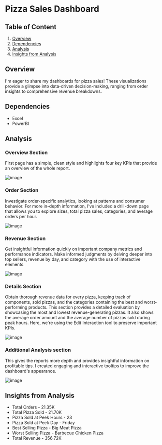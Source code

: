 # Pizza Sales Dashboard

## Table of Content

1. [Overview](#overview)
2. [Dependencies](#Dependencies)
3. [Analysis](#Analysis)
4. [Insights from Analysis](#Insights-from-Analysis)

## Overview 

I'm eager to share my dashboards for pizza sales! These visualizations provide a glimpse into data-driven decision-making, ranging from order insights to comprehensive revenue breakdowns.

## Dependencies 

- Excel 
- PowerBI

## Analysis 

### Overview Section 

First page has a simple, clean style and highlights four key KPIs that provide an overview of the whole report.

![image](https://github.com/user-attachments/assets/bb8872fb-5fe0-4e18-936c-9a9ed65bc65d)

### Order Section 

Investigate order-specific analytics, looking at patterns and consumer behavior. For more in-depth information, I've included a drill-down page that allows you to explore sizes, total pizza sales, categories, and average orders per hour.

![image](https://github.com/user-attachments/assets/a88aa8c5-2f93-45d0-b3e4-5a9fc41711fb)

### Revenue Section 

Get insightful information quickly on important company metrics and performance indicators. Make informed judgments by delving deeper into top sellers, revenue by day, and category with the use of interactive elements.

![image](https://github.com/user-attachments/assets/6dd56fa8-4fdc-43cc-bbcc-ab9aed5964e8)

### Details Section 

Obtain thorough revenue data for every pizza, keeping track of components, sold pizzas, and the categories containing the best and worst-performing products. This section provides a detailed evaluation by showcasing the most and lowest revenue-generating pizzas. It also shows the average order amount and the average number of pizzas sold during peak hours. Here, we're using the Edit Interaction tool to preserve important KPIs.

![image](https://github.com/user-attachments/assets/575932db-0868-4a00-9861-37fb202a0051)


### Additional Analysis section 

This gives the reports more depth and provides insightful information on profitable tips. I created engaging and interactive tooltips to improve the dashboard's appearance.

![image](https://github.com/user-attachments/assets/af1e3b12-570c-4699-a706-6229b6a2a915)

## Insights from Analysis

- Total Orders - 21.35K
- Total Pizza Sold - 21.70K
- Pizza Sold at Peek Hours - 23
- Pizza Sold at Peek Day - Friday 
- Best Selling Pizza - Big Meat Pizza
- Worst Selling Pizza - Barbecue Chicken Pizza 
- Total Revenue - 356.72K

